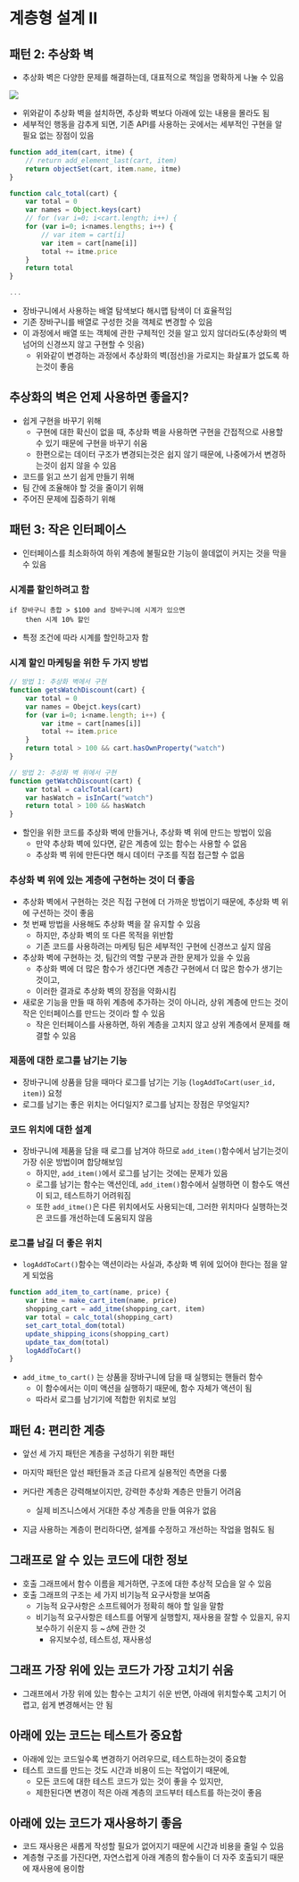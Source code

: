 # 계층형 설계 II

## 패턴 2: 추상화 벽

- 추상화 벽은 다양한 문제를 해결하는데, 대표적으로 책임을 명확하게 나눌 수 있음

![](https://user-images.githubusercontent.com/109048739/209537098-f6c2fb1e-9fef-4d05-9f6a-9d1324e12de6.png)

- 위와같이 추상화 벽을 설치하면, 추상화 벽보다 아래에 있는 내용을 몰라도 됨
- 세부적인 행동을 감추게 되면, 기존 API를 사용하는 곳에서는 세부적인 구현을 알 필요 없는 장점이 있음

```js
function add_item(cart, itme) {
    // return add_element_last(cart, item)
    return objectSet(cart, item.name, itme)
}

function calc_total(cart) {
    var total = 0
    var names = Object.keys(cart)
    // for (var i=0; i<cart.length; i++) {
    for (var i=0; i<names.lengths; i++) {
        // var item = cart[i]
        var item = cart[name[i]]
        total += itme.price
    }
    return total
}

...
```

- 장바구니에서 사용하는 배열 탐색보다 해시맵 탐색이 더 효율적임
- 기존 장바구니를 배열로 구성한 것을 객체로 변경할 수 있음
- 이 과정에서 배열 또는 객체에 관한 구체적인 것을 알고 있지 않더라도(추상화의 벽 넘어의 신경쓰지 않고 구현할 수 잇음)
    - 위와같이 변경하는 과정에서 추상화의 벽(점선)을 가로지는 화살표가 없도록 하는것이 좋음

## 추상화의 벽은 언제 사용하면 좋을지?

- 쉽게 구현을 바꾸기 위해
    - 구현에 대한 확신이 없을 때, 추상화 벽을 사용하면 구현을 간접적으로 사용할 수 있기 때문에 구현을 바꾸기 쉬움
    - 한편으로는 데이터 구조가 변경되는것은 쉽지 않기 때문에, 나중에가서 변경하는것이 쉽지 않을 수 있음
- 코드를 읽고 쓰기 쉽게 만들기 위해
- 팀 간에 조율해야 할 것을 줄이기 위해
- 주어진 문제에 집중하기 위해

## 패턴 3: 작은 인터페이스

- 인터페이스를 최소화하여 하위 계층에 불필요한 기능이 쓸데없이 커지는 것을 막을 수 있음

### 시계를 할인하려고 함

```
if 장바구니 총합 > $100 and 장바구니에 시계가 있으면
    then 시계 10% 할인
```

- 특정 조건에 따라 시계를 할인하고자 함

### 시계 할인 마케팅을 위한 두 가지 방법

```js
// 방법 1: 추상화 벽에서 구현
function getsWatchDiscount(cart) {
    var total = 0
    var names = Obejct.keys(cart)
    for (var i=0; i<name.length; i++) {
        var itme = cart[names[i]]
        total += item.price
    }
    return total > 100 && cart.hasOwnProperty("watch")
}

// 방법 2: 추상화 벽 위에서 구현
function getWatchDiscount(cart) {
    var total = calcTotal(cart)
    var hasWatch = isInCart("watch")
    return total > 100 && hasWatch
}
```

- 할인을 위한 코드를 추상화 벽에 만들거나, 추상화 벽 위에 만드는 방법이 있음
    - 만약 추상화 벽에 있다면, 같은 계층에 있는 함수는 사용할 수 없음
    - 추상화 벽 위에 만든다면 해시 데이터 구조를 직접 접근할 수 없음

### 추상화 벽 위에 있는 계층에 구현하는 것이 더 좋음

- 추상화 벽에서 구현하는 것은 직접 구현에 더 가까운 방법이기 때문에, 추상화 벽 위에 구션하는 것이 좋음
- 첫 번째 방법을 사용해도 추상화 벽을 잘 유지할 수 있음
    - 하지만, 추상화 벽의 또 다른 목적을 위반함
    - 기존 코드를 사용하려는 마케팅 팀은 세부적인 구현에 신경쓰고 싶지 않음
- 추상화 벽에 구현하는 것, 팀간의 역할 구분과 관한 문제가 있을 수 있음
    - 추상화 벽에 더 많은 함수가 생긴다면 계층간 구현에서 더 많은 함수가 생기는 것이고,
    - 이러한 결과로 추상화 벽의 장점을 약화시킴
- 새로운 기능을 만들 때 하위 계층에 추가하는 것이 아니라, 상위 계층에 만드는 것이 작은 인터페이스를 만드는 것이라 할 수 있음
    - 작은 인터페이스를 사용하면, 하위 계층을 고치지 않고 상위 계층에서 문제를 해결할 수 있음

### 제품에 대한 로그를 남기는 기능

- 장바구니에 상품을 담을 때마다 로그를 남기는 기능 (`logAddToCart(user_id, item)`) 요청
- 로그를 남기는 좋은 위치는 어디일지? 로그를 남지는 장점은 무엇일지?

### 코드 위치에 대한 설계

- 장바구니에 제품을 담을 때 로그를 남겨야 하므로 `add_item()`함수에서 남기는것이 가장 쉬운 방법이며 합당해보임
    - 하지만, `add_item()`에서 로그를 남기는 것에는 문제가 있음
    - 로그를 남기는 함수는 액션인데, `add_item()`함수에서 실행하면 이 함수도 액션이 되고, 테스트하기 어려워짐
    - 또한 `add_itme()`은 다른 위치에서도 사용되는데, 그러한 위치마다 실행하는것은 코드를 개선하는데 도움되지 않음

### 로그를 남길 더 좋은 위치

- `logAddToCart()`함수는 액션이라는 사실과, 추상화 벽 위에 있어야 한다는 점을 알게 되었음

```js
function add_item_to_cart(name, price) {
    var itme = make_cart_item(name, price)
    shopping_cart = add_itme(shopping_cart, item)
    var total = calc_total(shopping_cart)
    set_cart_total_dom(total)
    update_shipping_icons(shopping_cart)
    update_tax_dom(total)
    logAddToCart()
}
```

- `add_itme_to_cart()` 는 상품을 장바구니에 담을 때 실행되는 핸들러 함수
    - 이 함수에서는 이미 액션을 실행하기 때문에, 함수 자체가 액션이 됨
    - 따라서 로그를 남기기에 적합한 위치로 보임

## 패턴 4: 편리한 계층

- 앞선 세 가지 패턴은 계층을 구성하기 위한 패턴
- 마지막 패턴은 앞선 패턴들과 조금 다르게 실용적인 측면을 다룸

- 커다란 계층은 강력해보이지만, 강력한 추상화 계층은 만들기 어려움
    - 실제 비즈니스에서 거대한 추상 계층을 만들 여유가 없음
- 지금 사용하는 계층이 편리하다면, 설계를 수정하고 개선하는 작업을 멈춰도 됨

## 그래프로 알 수 있는 코드에 대한 정보

- 호출 그래프에서 함수 이름을 제거하면, 구조에 대한 추상적 모습을 알 수 있음
- 호출 그래프의 구조는 세 가지 비기능적 요구사항을 보여줌
    - 기능적 요구사항은 소프트웨어가 정확히 해야 할 일을 말함
    - 비기능적 요구사항은 테스트를 어떻게 실행할지, 재사용을 잘할 수 있을지, 유지보수하기 쉬운지 등 *~성*에 관한 것
        - 유지보수성, 테스트성, 재사용성

## 그래프 가장 위에 있는 코드가 가장 고치기 쉬움

- 그래프에서 가장 위에 있는 함수는 고치기 쉬운 반면, 아래에 위치할수록 고치기 어렵고, 쉽게 변경해서는 안 됨

## 아래에 있는 코드는 테스트가 중요함

- 아래에 있는 코드일수록 변경하기 어려우므로, 테스트하는것이 중요함
- 테스트 코드를 만드는 것도 시간과 비용이 드는 작업이기 때문에, 
    - 모든 코드에 대한 테스트 코드가 있는 것이 좋을 수 있지만,
    - 제한된다면 변경이 적은 아래 계층의 코드부터 테스트를 하는것이 좋음

## 아래에 있는 코드가 재사용하기 좋음

- 코드 재사용은 새롭게 작성할 필요가 없어지기 때문에 시간과 비용을 줄일 수 있음
- 계층형 구조를 가진다면, 자연스럽게 아래 계층의 함수들이 더 자주 호출되기 때문에 재사용에 용이함
